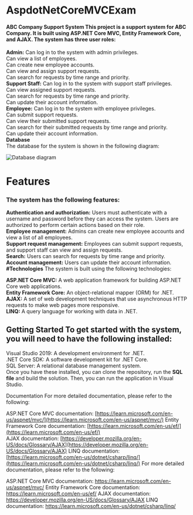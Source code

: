 # AspdotNetCoreMVCExam
#### ABC Company Support System This project is a support system for ABC Company. It is built using ASP.NET Core MVC, Entity Framework Core, and AJAX. The system has three user roles: 

**Admin:**  Can log in to the system with admin privileges.  
Can view a list of employees.  
Can create new employee accounts.  
Can view and assign support requests.  
Can search for requests by time range and priority.  <br>
**Support Staff:**  Can log in to the system with support staff privileges.  
Can view assigned support requests.  
Can search for requests by time range and priority.  
Can update their account information.  <br>
**Employee:**  Can log in to the system with employee privileges.  
Can submit support requests.  
Can view their submitted support requests.  
Can search for their submitted requests by time range and priority.  
Can update their account information.   <br>
**Database**  
The database for the system is shown in the following diagram:

![Database diagram ](https://camo.githubusercontent.com/bfeb65d0f971c17e6e3db4433fe1a067a1a17ef0e3464922de2908fd6e1e22e6/68747470733a2f2f64726976652e676f6f676c652e636f6d2f75633f6578706f72743d646f776e6c6f61642669643d31537434554b527a4b785262527067314e4844773335704b473664717979436d5f)

# **Features** <br>
 ### **The system has the following features:**

**Authentication and authorization:**  Users must authenticate with a username and password before they can access the system. Users are authorized to perform certain actions based on their role.  
**Employee management:**  Admins can create new employee accounts and view a list of all employees.  
**Support request management:**  Employees can submit support requests, and support staff can view and assign requests.  
**Search:**  Users can search for requests by time range and priority.  
**Account management:**  Users can update their account information.  
**#Technologies**  The system is built using the following technologies:

**ASP.NET Core MVC:**  A web application framework for building ASP.NET Core web applications.  
**Entity Framework Core:**  An object-relational mapper (ORM) for .NET.  
**AJAX:**  A set of web development techniques that use asynchronous HTTP requests to make web pages more responsive.  
**LINQ:**  A query language for working with data in .NET.  

## Getting Started To get started with the system, you will need to have the following installed:  

Visual Studio 2019: A development environment for .NET.  
.NET Core SDK: A software development kit for .NET Core.  
SQL Server: A relational database management system.  
Once you have these installed, you can clone the repository, run the **SQL file** and build the solution. Then, you can run the application in Visual Studio.  

Documentation For more detailed documentation, please refer to the following:

ASP.NET Core MVC documentation:  [https://learn.microsoft.com/en-us/aspnet/mvc/](https://learn.microsoft.com/en-us/aspnet/mvc/) 
Entity Framework Core documentation:  [https://learn.microsoft.com/en-us/ef/](https://learn.microsoft.com/en-us/ef/)  
AJAX documentation:  [https://developer.mozilla.org/en-US/docs/Glossary/AJAX](https://developer.mozilla.org/en-US/docs/Glossary/AJAX) 
 LINQ documentation:  [https://learn.microsoft.com/en-us/dotnet/csharp/linq/](https://learn.microsoft.com/en-us/dotnet/csharp/linq/)
For more detailed documentation, please refer to the following:

ASP.NET Core MVC documentation: https://learn.microsoft.com/en-us/aspnet/mvc/
Entity Framework Core documentation: https://learn.microsoft.com/en-us/ef/
AJAX documentation: https://developer.mozilla.org/en-US/docs/Glossary/AJAX
LINQ documentation: https://learn.microsoft.com/en-us/dotnet/csharp/linq/
